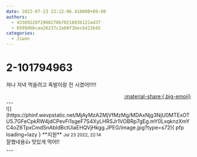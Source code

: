 ```yaml
---
date: 2022-07-23 22:12:06.410000+09:00
authors:
  - 43369228f2960270b7021003b122ad37
  - 6599dbbcaa26237c2ab0f3becb421b45
categories:
  - Jiwon
---
```


# 2-101794963

<div class="post-container" markdown="1">
<div class="content-container md-sidebar__scrollwrap" markdown="1">

져나 저녁 먹을려고 족발이랑 전 시켰어!!!!!

</div>
</div>

<div style="text-align: right;" markdown="1">
<a href="https://weverse.io/fromis9/fanpost/2-101794963" style="text-align: right;">:material-share:{.big-emoji}</a>
</div>
---

<div class="comments-container md-sidebar__scrollwrap" markdown="1">
<div class="comment" markdown="1">
<div class='id-container' markdown="1">
![](https://phinf.wevpstatic.net/MjAyMzA2MjVfMzMg/MDAxNjg3NjU0MTExOTU5.7GFeCpkRW4jdCPevFi1sgeF7S4XyLHRSJr1VOBRp7gEg.mY0LxqknzXmYC4oZ6TpxCmdSnAbldBctUiaEHQVjHkgg.JPEG/image.jpg?type=s72){ pfp loading=lazy }
**<span class="artist">지원</span>** <small>Jul 23 2022, 22:14</small><br>
</div>
<div class='comment-body' markdown="1">
잘했네용👍 맛있게 먹어!!
</div>
</div>
</div>
---
